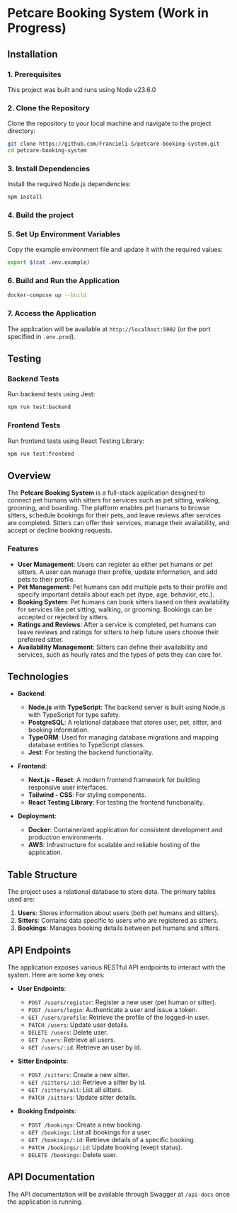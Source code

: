 # Petcare Booking System (Work in Progress)

## Installation

### 1. Prerequisites

This project was built and runs using Node v23.6.0

### 2. Clone the Repository

Clone the repository to your local machine and navigate to the project directory:

```bash
git clone https://github.com/Francieli-S/petcare-booking-system.git
cd petcare-booking-system
```

### 3. Install Dependencies

Install the required Node.js dependencies:

```bash
npm install
```

### 4. Build the project

### 5. Set Up Environment Variables

Copy the example environment file and update it with the required values:

```bash
export $(cat .env.example)
```

### 6. Build and Run the Application

```bash
docker-compose up --build
```

### 7. Access the Application

The application will be available at `http://localhost:5002` (or the port specified in `.env.prod`).

## Testing

### Backend Tests
Run backend tests using Jest:
```bash
npm run test:backend 
```

### Frontend Tests
Run frontend tests using React Testing Library:
```bash
npm run test:frontend
```

## Overview

The **Petcare Booking System** is a full-stack application designed to connect pet humans with sitters for services such as pet sitting, walking, grooming, and boarding. The platform enables pet humans to browse sitters, schedule bookings for their pets, and leave reviews after services are completed. Sitters can offer their services, manage their availability, and accept or decline booking requests.

### Features
- **User Management**: Users can register as either pet humans or pet sitters. A user can manage their profile, update information, and add pets to their profile.
- **Pet Management**: Pet humans can add multiple pets to their profile and specify important details about each pet (type, age, behavior, etc.).
- **Booking System**: Pet humans can book sitters based on their availability for services like pet sitting, walking, or grooming. Bookings can be accepted or rejected by sitters.
- **Ratings and Reviews**: After a service is completed, pet humans can leave reviews and ratings for sitters to help future users choose their preferred sitter.
- **Availability Management**: Sitters can define their availability and services, such as hourly rates and the types of pets they can care for.

## Technologies

- **Backend**:
  - **Node.js** with **TypeScript**: The backend server is built using Node.js with TypeScript for type safety.
  - **PostgreSQL**: A relational database that stores user, pet, sitter, and booking information.
  - **TypeORM**: Used for managing database migrations and mapping database entities to TypeScript classes.
  - **Jest**: For testing the backend functionality.

- **Frontend**:
  - **Next.js - React**: A modern frontend framework for building responsive user interfaces.
  - **Tailwind - CSS**: For styling components.
  - **React Testing Library**: For testing the frontend functionality.

- **Deployment**:
  - **Docker**: Containerized application for consistent development and production environments.
  - **AWS**: Infrastructure for scalable and reliable hosting of the application.

## Table Structure

The project uses a relational database to store data. The primary tables used are:

1. **Users**: Stores information about users (both pet humans and sitters).
2. **Sitters**: Contains data specific to users who are registered as sitters.
3. **Bookings**: Manages booking details between pet humans and sitters.

## API Endpoints

The application exposes various RESTful API endpoints to interact with the system. Here are some key ones:

- **User Endpoints**:
  - `POST /users/register`: Register a new user (pet human or sitter).
  - `POST /users/login`: Authenticate a user and issue a token.
  - `GET /users/profile`: Retrieve the profile of the logged-in user.
  - `PATCH /users`: Update user details.
  - `DELETE /users`: Delete user.
  - `GET /users`: Retrieve all users.
  - `GET /users/:id`: Retrieve an user by id.

- **Sitter Endpoints**:
  - `POST /sitters`: Create a new sitter.
  - `GET /sitters/:id`: Retrieve a sitter by id.
  - `GET /sitters/all`: List all sitters.
  - `PATCH /sitters`: Update sitter details.

- **Booking Endpoints**:
  - `POST /bookings`: Create a new booking.
  - `GET /bookings`: List all bookings for a user.
  - `GET /bookings/:id`: Retrieve details of a specific booking.
  - `PATCH /bookings/:id`: Update booking (exept status).
  - `DELETE /bookings`: Delete user.

## API Documentation
The API documentation will be available through Swagger at `/api-docs` once the application is running.